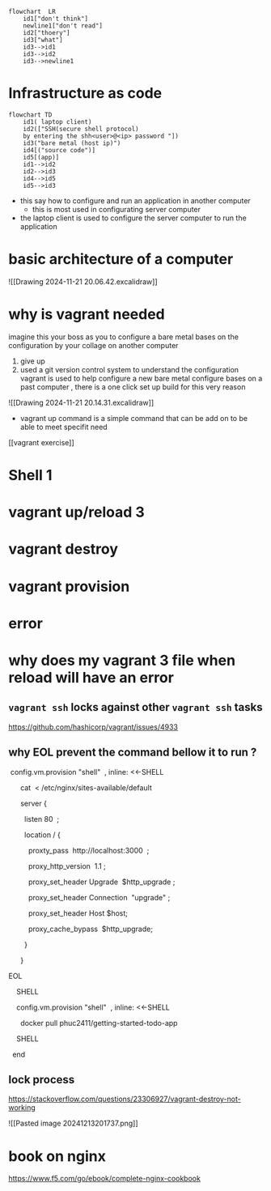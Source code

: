 ```mermaid 
flowchart  LR    
	id1["don't think"]
	newline1["don't read"]
	id2["thoery"]
	id3["what"]
	id3-->id1 
	id3-->id2
	id3-->newline1
```


# Infrastructure as code

```mermaid 
flowchart TD
	id1( laptop client)
	id2(["SSH(secure shell protocol) 
	by entering the shh<user>@<ip> password "])
	id3("bare metal (host ip)")
	id4[("source code")]
	id5[(app)]
	id1-->id2 
	id2-->id3
	id4-->id5
	id5-->id3
```
- this say how to configure and run an application in another computer 
	- this is most used in configurating server computer 
- the laptop client is used to configure the server computer to run the application 


# basic architecture of a computer

![[Drawing 2024-11-21 20.06.42.excalidraw]] 

# why is vagrant needed
imagine this your boss as you to configure a bare metal bases on the configuration by your collage on another computer 
1. give up 
2. used a git version control system to understand the configuration 
vagrant is used to help configure a new bare metal  configure bases on a past computer , there is a one click set up build for this very reason 

![[Drawing 2024-11-21 20.14.31.excalidraw]]
- vagrant up command is a simple command that can be  add on to be able to meet specifit need 






[[vagrant exercise]]


# Shell   1 

# vagrant up/reload 3 
# vagrant  destroy 

# vagrant provision 

# error

# why does my vagrant 3 file when reload will have an error 


##  `vagrant ssh` locks against other `vagrant ssh` tasks
https://github.com/hashicorp/vagrant/issues/4933

## why  EOL prevent the  command bellow it  to run ? 
 config.vm.provision "shell"  , inline: <<-SHELL  

      cat  <<EOL > /etc/nginx/sites-available/default

      server {

        listen 80  ;

        location / {

          proxty_pass  http://localhost:3000  ;

          proxy_http_version  1.1 ;

          proxy_set_header Upgrade  \$http_upgrade ;

          proxy_set_header Connection  "upgrade" ;

          proxy_set_header Host \$host;

          proxy_cache_bypass  \$http_upgrade;

        }

      }

EOL

    SHELL

    config.vm.provision "shell"  , inline: <<-SHELL

      docker pull phuc2411/getting-started-todo-app

    SHELL

  end

## lock process 
https://stackoverflow.com/questions/23306927/vagrant-destroy-not-working



![[Pasted image 20241213201737.png]]




# book on nginx
https://www.f5.com/go/ebook/complete-nginx-cookbook  


